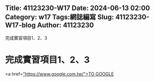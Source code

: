 Title: 41123230-W17
Date: 2024-06-13 02:00
Category: w17
Tags:網誌編寫
Slug: 41123230-W17-blog
Author: 41123230
---

完成實習項目1、2、3

<!-- PELICAN_END_SUMMARY -->
# 完成實習項目1、2、3
<a href=["https://www.google.com.tw/">TO GOOGLE](https://github.com/41123230GUANSEN/cd2024/commit/8af5d66e171b372f68c629f608e0914955470a14)</a>